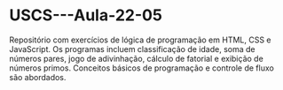 # USCS---Aula-22-05
Repositório com exercícios de lógica de programação em HTML, CSS e JavaScript. Os programas incluem classificação de idade, soma de números pares, jogo de adivinhação, cálculo de fatorial e exibição de números primos. Conceitos básicos de programação e controle de fluxo são abordados.
